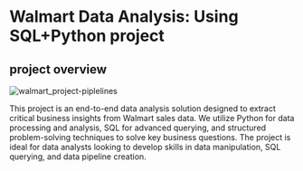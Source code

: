 # Walmart Data Analysis: Using SQL+Python project

##  project overview
  ![walmart_project-piplelines](https://github.com/user-attachments/assets/ec88f8c7-d210-4ff4-a3cb-34e42baca85e)

  This project is an end-to-end data analysis solution designed to extract critical business insights from Walmart sales data. We utilize Python for data processing and analysis, SQL for advanced querying, and structured problem-solving techniques to solve key business questions. The project is ideal for data analysts looking to develop skills in data manipulation, SQL querying, and data pipeline creation.
